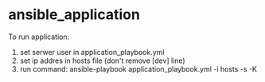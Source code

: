 # ansible_application

To run application:
1. set serwer user in application_playbook.yml
2. set ip addres in hosts file (don't remove [dev] line)
3. run command: ansible-playbook application_playbook.yml -i hosts -s -K
